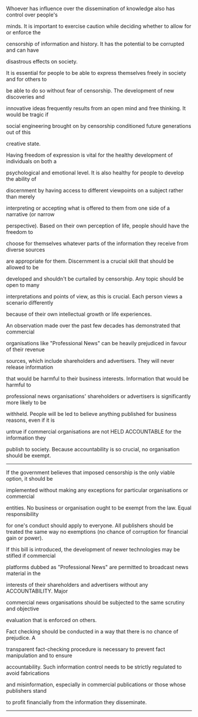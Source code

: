 Whoever has influence over the dissemination of knowledge also has control over people's

minds. It is important to exercise caution while deciding whether to allow for or enforce the

censorship of information and history. It has the potential to be corrupted and can have

disastrous effects on society.

It is essential for people to be able to express themselves freely in society and for others to

be able to do so without fear of censorship. The development of new discoveries and

innovative ideas frequently results from an open mind and free thinking. It would be tragic if

social engineering brought on by censorship conditioned future generations out of this

creative state.

Having freedom of expression is vital for the healthy development of individuals on both a

psychological and emotional level. It is also healthy for people to develop the ability of

discernment by having access to different viewpoints on a subject rather than merely

interpreting or accepting what is offered to them from one side of a narrative (or narrow

perspective). Based on their own perception of life, people should have the freedom to

choose for themselves whatever parts of the information they receive from diverse sources

are appropriate for them. Discernment is a crucial skill that should be allowed to be

developed and shouldn't be curtailed by censorship. Any topic should be open to many

interpretations and points of view, as this is crucial. Each person views a scenario differently

because of their own intellectual growth or life experiences.

An observation made over the past few decades has demonstrated that commercial

organisations like "Professional News" can be heavily prejudiced in favour of their revenue

sources, which include shareholders and advertisers. They will never release information

that would be harmful to their business interests. Information that would be harmful to

professional news organisations' shareholders or advertisers is significantly more likely to be

withheld. People will be led to believe anything published for business reasons, even if it is

untrue if commercial organisations are not HELD ACCOUNTABLE for the information they

publish to society. Because accountability is so crucial, no organisation should be exempt.


-----

If the government believes that imposed censorship is the only viable option, it should be

implemented without making any exceptions for particular organisations or commercial

entities. No business or organisation ought to be exempt from the law. Equal responsibility

for one's conduct should apply to everyone. All publishers should be treated the same way 
no exemptions (no chance of corruption for financial gain or power).

If this bill is introduced, the development of newer technologies may be stifled if commercial

platforms dubbed as "Professional News" are permitted to broadcast news material in the

interests of their shareholders and advertisers without any ACCOUNTABILITY. Major

commercial news organisations should be subjected to the same scrutiny and objective

evaluation that is enforced on others.

Fact checking should be conducted in a way that there is no chance of prejudice. A

transparent fact-checking procedure is necessary to prevent fact manipulation and to ensure

accountability. Such information control needs to be strictly regulated to avoid fabrications

and misinformation, especially in commercial publications or those whose publishers stand

to profit financially from the information they disseminate.


-----

